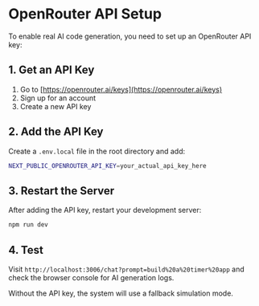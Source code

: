 # OpenRouter API Setup

To enable real AI code generation, you need to set up an OpenRouter API key:

## 1. Get an API Key
1. Go to [https://openrouter.ai/keys](https://openrouter.ai/keys)
2. Sign up for an account
3. Create a new API key

## 2. Add the API Key
Create a `.env.local` file in the root directory and add:

```bash
NEXT_PUBLIC_OPENROUTER_API_KEY=your_actual_api_key_here
```

## 3. Restart the Server
After adding the API key, restart your development server:

```bash
npm run dev
```

## 4. Test
Visit `http://localhost:3006/chat?prompt=build%20a%20timer%20app` and check the browser console for AI generation logs.

Without the API key, the system will use a fallback simulation mode.